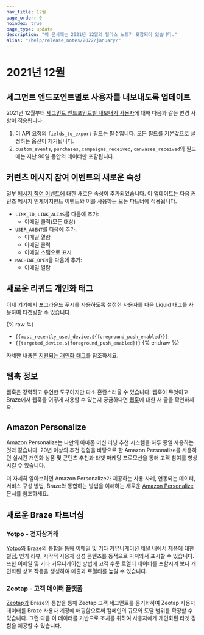 ```yaml
---
nav_title: 12월
page_order: 0
noindex: true
page_type: update
description: "이 문서에는 2021년 12월의 릴리스 노트가 포함되어 있습니다."
alias: "/help/release_notes/2022/january/"
---
```

# 2021년 12월

## 세그먼트 엔드포인트별로 사용자를 내보내도록 업데이트

2021년 12월부터 [세그먼트 엔드포인트별 내보내기 사용자]({{site.baseurl}}/api/endpoints/export/user_data/post_users_segment/)에 대해 다음과 같은 변경 사항이 적용됩니다.

1. 이 API 요청의 `fields_to_export` 필드는 필수입니다. 모든 필드를 기본값으로 설정하는 옵션이 제거됩니다.
2. `custom_events`, `purchases`, `campaigns_received`, `canvases_received`의 필드에는 지난 90일 동안의 데이터만 포함됩니다.

## 커런츠 메시지 참여 이벤트의 새로운 속성

일부 [메시지 참여 이벤트에]({{site.baseurl}}/user_guide/data_and_analytics/braze_currents/event_glossary/message_engagement_events/) 대한 새로운 속성이 추가되었습니다. 이 업데이트는 다음 커런츠 메시지 인게이지먼트 이벤트와 이를 사용하는 모든 파트너에 적용됩니다.

- `LINK_ID`, `LINK_ALIAS`를 다음에 추가:
  - 이메일 클릭(모든 대상)
- `USER_AGENT`를 다음에 추가:
  - 이메일 열람
  - 이메일 클릭
  - 이메일 스팸으로 표시
- `MACHINE_OPEN`을 다음에 추가:
  - 이메일 열람

## 새로운 리퀴드 개인화 태그

이제 기기에서 포그라운드 푸시를 사용하도록 설정한 사용자를 다음 Liquid 태그를 사용하여 타겟팅할 수 있습니다.

{% raw %}
- `{{most_recently_used_device.${foreground_push_enabled}}}`
- `{{targeted_device.${foreground_push_enabled}}}`
{% endraw %}

자세한 내용은 [지원되는 개인화 태그]({{site.baseurl}}/user_guide/personalization_and_dynamic_content/liquid/supported_personalization_tags/)를 참조하세요.

## 웹훅 정보

웹훅은 강력하고 유연한 도구이지만 다소 혼란스러울 수 있습니다. 웹훅이 무엇이고 Braze에서 웹훅을 어떻게 사용할 수 있는지 궁금하다면 [웹훅]({{site.baseurl}}/user_guide/message_building_by_channel/webhooks/understanding_webhooks/)에 대한 새 글을 확인하세요.

## Amazon Personalize

Amazon Personalize는 나만의 아마존 머신 러닝 추천 시스템을 하루 종일 사용하는 것과 같습니다. 20년 이상의 추천 경험을 바탕으로 한 Amazon Personalize를 사용하면 실시간 개인화 상품 및 콘텐츠 추천과 타겟 마케팅 프로모션을 통해 고객 참여를 향상시킬 수 있습니다. 

더 자세히 알아보려면 Amazon Personalize가 제공하는 사용 사례, 연동되는 데이터, 서비스 구성 방법, Braze와 통합하는 방법을 이해하는 새로운 [Amazon Personalize]({{site.baseurl}}/partners/message_personalization/dynamic_content/amazon_personalize/amazon_personalize/) 문서를 참조하세요.

## 새로운 Braze 파트너십

### Yotpo - 전자상거래

[Yotpo와]({{site.baseurl}}/partners/message_orchestration/channel_extensions/ecommerce/yotpo/) Braze의 통합을 통해 이메일 및 기타 커뮤니케이션 채널 내에서 제품에 대한 별점, 인기 리뷰, 시각적 사용자 생성 콘텐츠를 동적으로 가져와서 표시할 수 있습니다. 또한 이메일 및 기타 커뮤니케이션 방법에 고객 수준 로열티 데이터를 포함시켜 보다 개인화된 상호 작용을 생성하여 매출과 로열티를 높일 수 있습니다.

### Zeotap - 고객 데이터 플랫폼

[Zeotap과]({{site.baseurl}}/partners/data_and_infrastructure_agility/customer_data_platform/zeotap/) Braze의 통합을 통해 Zeotap 고객 세그먼트를 동기화하여 Zeotap 사용자 데이터를 Braze 사용자 계정에 매핑함으로써 캠페인의 규모와 도달 범위를 확장할 수 있습니다. 그런 다음 이 데이터를 기반으로 조치를 취하여 사용자에게 개인화된 타겟 경험을 제공할 수 있습니다.